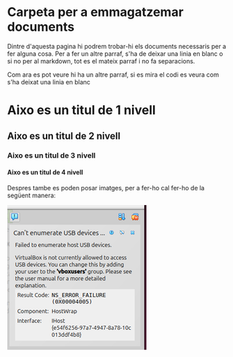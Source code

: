 # Carpeta per a emmagatzemar documents

Dintre d'aquesta pagina hi podrem trobar-hi els documents necessaris per a fer alguna cosa.
Per a fer un altre parraf, s'ha de deixar una linia en blanc o si no per al markdown, tot es el mateix parraf i no fa separacions.

Com ara es pot veure hi ha un altre parraf, si es mira el codi es veura com s'ha deixat una linia en blanc

# Aixo es un titul de 1 nivell
## Aixo es un titul de 2 nivell
### Aixo es un titul de 3 nivell
#### Aixo es un titul de 4 nivell

Despres tambe es poden posar imatges, per a fer-ho cal fer-ho de la següent manera:

![Imatge d'un error](imatges/Capturapantalla.png)

